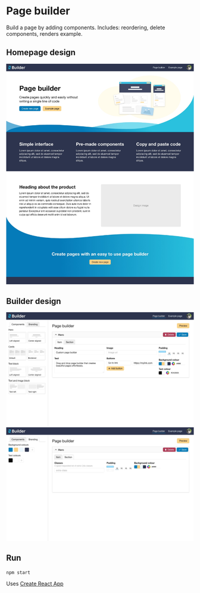 # Page builder
Build a page by adding components. Includes: reordering, delete components, renders example.

## Homepage design
![page builder design](homepage-design-v2.jpg)

## Builder design
![page builder design](builder-1.jpg)
![page builder design](builder-2.jpg)

## Run
`npm start`

Uses [Create React App](https://github.com/facebook/create-react-app)
